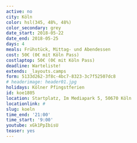 ```yaml
---
active: no
city: Köln
color: hsl(345, 48%, 48%)
color_secondary: grey
date_start: 2018-05-22
date_end: 2018-05-25
days: 4
meals: Frühstück, Mittag- und Abendessen
cost: 50€ (0€ mit Köln Pass)
costlaptop: 50€ (0€ mit Köln Pass)
deadline: Warteliste!
extends: _layouts.camps
form: 5133d262-3f8c-4bc7-8323-3c7f52507dc8
# headerimage: header01.jpg
holidays: Kölner Pfingstferien
id: koe1805
location: Startplatz, Im Mediapark 5, 50670 Köln
locationlink: #
slug: koeln
time_end: '21:00'
time_start: '9:00'
youtube: xGk1PpIbisU
teaser: yes
---
```

